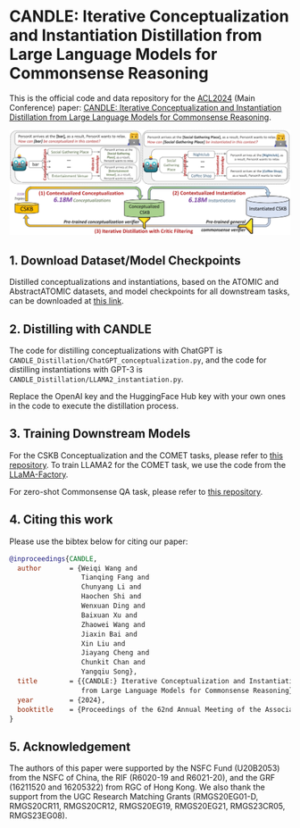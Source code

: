 # CANDLE: Iterative Conceptualization and Instantiation Distillation from Large Language Models for Commonsense Reasoning

This is the official code and data repository for the [ACL2024](https://2024.aclweb.org/) (Main Conference) paper:
[CANDLE: Iterative Conceptualization and Instantiation Distillation from Large Language Models for Commonsense Reasoning](https://arxiv.org/abs/2401.07286).

![Overview](demo/overview.png "An overview of the CANDLE framework")

## 1. Download Dataset/Model Checkpoints

Distilled conceptualizations and instantiations, based on the ATOMIC and AbstractATOMIC datasets, and model checkpoints
for all downstream tasks, can be downloaded
at [this link](https://hkustconnect-my.sharepoint.com/:f:/g/personal/wwangbw_connect_ust_hk/EqhEyfccW45HtyehVTDO_cgB9A2X4TQQKdeVnjqK1wMgng).

## 2. Distilling with CANDLE

The code for distilling conceptualizations with ChatGPT is `CANDLE_Distillation/ChatGPT_conceptualization.py`, and the
code for distilling instantiations with GPT-3 is `CANDLE_Distillation/LLAMA2_instantiation.py`.

Replace the OpenAI key and the HuggingFace Hub key with your own ones in the code to execute the distillation process.

## 3. Training Downstream Models
For the CSKB Conceptualization and the COMET tasks, please refer to [this repository](https://github.com/HKUST-KnowComp/CAT).
To train LLAMA2 for the COMET task, we use the code from the [LLaMA-Factory](https://github.com/hiyouga/LLaMA-Factory).

For zero-shot Commonsense QA task, please refer to [this repository](https://github.com/HKUST-KnowComp/CAR).

## 4. Citing this work

Please use the bibtex below for citing our paper:

```bibtex
@inproceedings{CANDLE,
  author       = {Weiqi Wang and
                  Tianqing Fang and
                  Chunyang Li and
                  Haochen Shi and
                  Wenxuan Ding and
                  Baixuan Xu and
                  Zhaowei Wang and
                  Jiaxin Bai and
                  Xin Liu and
                  Jiayang Cheng and
                  Chunkit Chan and
                  Yangqiu Song},
  title        = {{CANDLE:} Iterative Conceptualization and Instantiation Distillation
                  from Large Language Models for Commonsense Reasoning},
  year         = {2024},
  booktitle    = {Proceedings of the 62nd Annual Meeting of the Association for Computational Linguistics, {ACL} 2024}
}
```

## 5. Acknowledgement

The authors of this paper were supported by the NSFC Fund (U20B2053) from the NSFC of China, the RIF (R6020-19 and
R6021-20), and the GRF (16211520 and 16205322) from RGC of Hong Kong. We also thank the support from the UGC
Research Matching Grants (RMGS20EG01-D, RMGS20CR11, RMGS20CR12, RMGS20EG19, RMGS20EG21, RMGS23CR05, RMGS23EG08).
